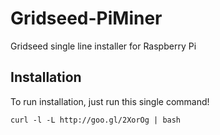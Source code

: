 # Gridseed-PiMiner

Gridseed single line installer for Raspberry Pi

## Installation

To run installation, just run this single command!

```
curl -l -L http://goo.gl/2XorOg | bash
```
